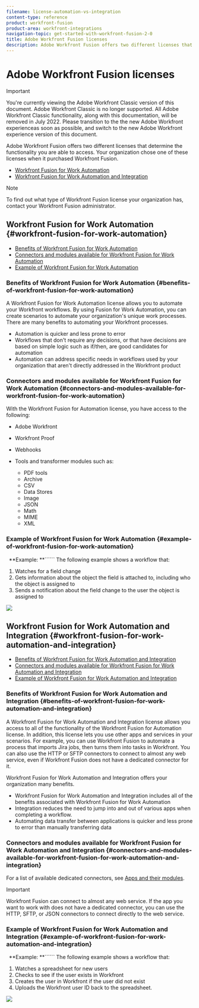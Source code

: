 ```yaml
---
filename: license-automation-vs-integration
content-type: reference
product: workfront-fusion
product-area: workfront-integrations
navigation-topic: get-started-with-workfront-fusion-2-0
title: Adobe Workfront Fusion licenses
description: Adobe Workfront Fusion offers two different licenses that determine the functionality you are able to access. Your organization chose one of these licenses when it purchased Workfront Fusion.
---
```


# Adobe Workfront Fusion licenses

>[!IMPORTANT]
>
>You're currently viewing the Adobe Workfront Classic version of this document. Adobe Workfront Classic is no longer supported. All Adobe Workfront Classic functionality, along with this documentation, will be removed in July 2022. Please transition to the the new Adobe Workfront experienceas soon as possible, and switch to the new Adobe Workfront experience version of this document.

Adobe Workfront Fusion offers two different licenses that determine the functionality you are able to access. Your organization chose one of these licenses when it purchased Workfront Fusion.

* [Workfront Fusion for Work Automation](#workfront-fusion-for-work-automation) 
* [Workfront Fusion for Work Automation and Integration](#workfront-fusion-for-work-automation-and-integration)

>[!NOTE]
>
>To find out what type of Workfront Fusion license your organization has, contact your Workfront Fusion administrator.

## Workfront Fusion for Work Automation {#workfront-fusion-for-work-automation}

* [Benefits of Workfront Fusion for Work Automation](#benefits-of-workfront-fusion-for-work-automation) 
* [Connectors and modules available for Workfront Fusion for Work Automation](#connectors-and-modules-available-for-workfront-fusion-for-work-automation) 
* [Example of Workfront Fusion for Work Automation](#example-of-workfront-fusion-for-work-automation)

### Benefits of Workfront Fusion for Work Automation {#benefits-of-workfront-fusion-for-work-automation}

A Workfront Fusion for Work Automation license allows you to automate your Workfront workflows. By using Fusion for Work Automation, you can create scenarios to automate your organization's unique work processes. There are many benefits to automating your Workfront processes.

* Automation is quicker and less prone to error
* Workflows that don't require any decisions, or that have decisions are based on simple logic such as if/then, are good candidates for automation
* Automation can address specific needs in workflows used by your organization that aren't directly addressed in the Workfront product

### Connectors and modules available for Workfront Fusion for Work Automation {#connectors-and-modules-available-for-workfront-fusion-for-work-automation}

With the Workfront Fusion for Automation license, you have access to the following:

* Adobe Workfront 
* Workfront Proof 
* Webhooks
* Tools and transformer modules such as:

   * PDF tools 
   * Archive 
   * CSV 
   * Data Stores
   * Image
   * JSON
   * Math
   * MIME
   * XML

### Example of Workfront Fusion for Work Automation {#example-of-workfront-fusion-for-work-automation}

``` ```**Example: **`````` The following example shows a workflow that:

1. Watches for a field change
1. Gets information about the object the field is attached to, including who the object is assigned to
1. Sends a notification about the field change to the user the object is assigned to

![](assets/fusion-template-example-350x102.png)

## Workfront Fusion for Work Automation and Integration {#workfront-fusion-for-work-automation-and-integration}

* [Benefits of Workfront Fusion for Work Automation and Integration](#benefits-of-workfront-fusion-for-work-automation-and-integration) 
* [Connectors and modules available for Workfront Fusion for Work Automation and Integration](#connectors-and-modules-available-for-workfront-fusion-for-work-automation-and-integration) 
* [Example of Workfront Fusion for Work Automation and Integration](#example-of-workfront-fusion-for-work-automation-and-integration)

### Benefits of Workfront Fusion for Work Automation and Integration {#benefits-of-workfront-fusion-for-work-automation-and-integration}

A Workfront Fusion for Work Automation and Integration license allows you access to all of the functionality of the Workfront Fusion for Automation license. In addition, this license lets you use other apps and services in your scenarios. For example, you can use Workfront Fusion to automate a process that imports Jira jobs, then turns them into tasks in Workfront. You can also use the HTTP or SFTP connectors to connect to almost any web service, even if Workfront Fusion does not have a dedicated connector for it.

Workfront Fusion for Work Automation and Integration offers your organization many benefits.

* Workfront Fusion for Work Automation and Integration includes all of the benefits associated with Workfront Fusion for Work Automation
* Integration reduces the need to jump into and out of various apps when completing a workflow.
* Automating data transfer between applications is quicker and less prone to error than manually transferring data

### Connectors and modules available for Workfront Fusion for Work Automation and Integration {#connectors-and-modules-available-for-workfront-fusion-for-work-automation-and-integration}

For a list of available dedicated connectors, see [Apps and their modules](../../workfront-fusion/apps-and-their-modules/apps-and-their-modules.md).

>[!IMPORTANT]
>
>Workfront Fusion can connect to almost any web service. If the app you want to work with does not have a dedicated connector, you can use the HTTP, SFTP, or JSON connectors to connect directly to the web service.

### Example of Workfront Fusion for Work Automation and Integration {#example-of-workfront-fusion-for-work-automation-and-integration}

``` ```**Example: **`````` The following example shows a workflow that:

1. Watches a spreadsheet for new users
1. Checks to see if the user exists in Workfront 
1. Creates the user in Workfront if the user did not exist
1. Uploads the Workfront user ID back to the spreadsheet.

![](assets/fusion-integration-example--350x171.png)

